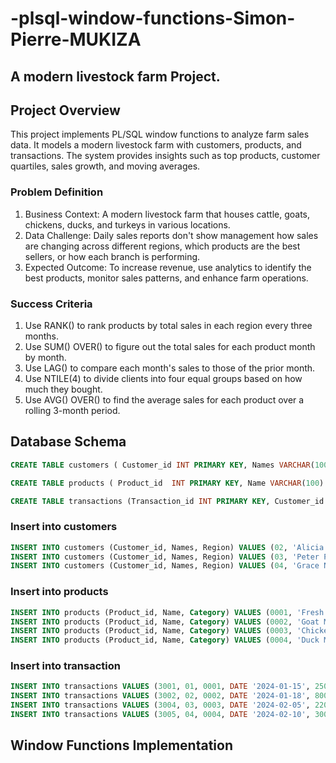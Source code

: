 # -plsql-window-functions-Simon-Pierre-MUKIZA
## A modern livestock farm Project.
## Project Overview
This project implements PL/SQL window functions to analyze farm sales data. It models a modern livestock farm with customers, products, and transactions. The system provides insights such as top products, customer quartiles, sales growth, and moving averages.
### Problem Definition
1.	Business Context: A modern livestock farm that houses cattle, goats, chickens, ducks, and turkeys in various locations.
2.	Data Challenge: Daily sales reports don't show management how sales are changing across different regions, which products are the best sellers, or how each branch is performing.
3.	Expected Outcome: To increase revenue, use analytics to identify the best products, monitor sales patterns, and enhance farm operations.
### Success Criteria
1.	Use RANK() to rank products by total sales in each region every three months.
2.	Use SUM() OVER() to figure out the total sales for each product month by month.
3.	Use LAG() to compare each month's sales to those of the prior month.
4.	Use NTILE(4) to divide clients into four equal groups based on how much they bought.
5.	Use AVG() OVER() to find the average sales for each product over a rolling 3-month period.
## Database Schema
```sql
CREATE TABLE customers ( Customer_id INT PRIMARY KEY, Names VARCHAR(100) NOT NULL, Region VARCHAR(100) NOT NULL );

CREATE TABLE products ( Product_id  INT PRIMARY KEY, Name VARCHAR(100) NOT NULL, Category    VARCHAR(100)  NOT NULL );

CREATE TABLE transactions (Transaction_id INT PRIMARY KEY, Customer_id    INT NOT NULL, Product_id     INT NOT NULL, Sale_date      DATE   NOT NULL, Amount DECIMAL(12,2) NOT NULL, FOREIGN KEY (Customer_id) REFERENCES customers(Customer_id), FOREIGN KEY (Product_id) REFERENCES products(Product_id) );
```
### Insert into customers
```sql INSERT INTO customers (Customer_id, Names, Region) VALUES (01, 'Simon Pierre', 'Kigali');
INSERT INTO customers (Customer_id, Names, Region) VALUES (02, 'Alicia M', 'Musanze');
INSERT INTO customers (Customer_id, Names, Region) VALUES (03, 'Peter Patrick', 'Rwamagana');
INSERT INTO customers (Customer_id, Names, Region) VALUES (04, 'Grace N', 'Musanze');
```
### Insert into products
``` sql
INSERT INTO products (Product_id, Name, Category) VALUES (0001, 'Fresh Milk', 'Dairy');
INSERT INTO products (Product_id, Name, Category) VALUES (0002, 'Goat Meat', 'Meat');
INSERT INTO products (Product_id, Name, Category) VALUES (0003, 'Chicken Eggs', 'Poultry');
INSERT INTO products (Product_id, Name, Category) VALUES (0004, 'Duck Meat', 'Meat');
```
### Insert into transaction
``` sql
INSERT INTO transactions VALUES (3001, 01, 0001, DATE '2024-01-15', 25000);
INSERT INTO transactions VALUES (3002, 02, 0002, DATE '2024-01-18', 8000);
INSERT INTO transactions VALUES (3004, 03, 0003, DATE '2024-02-05', 22000);
INSERT INTO transactions VALUES (3005, 04, 0004, DATE '2024-02-10', 30000);
```
## Window Functions Implementation

